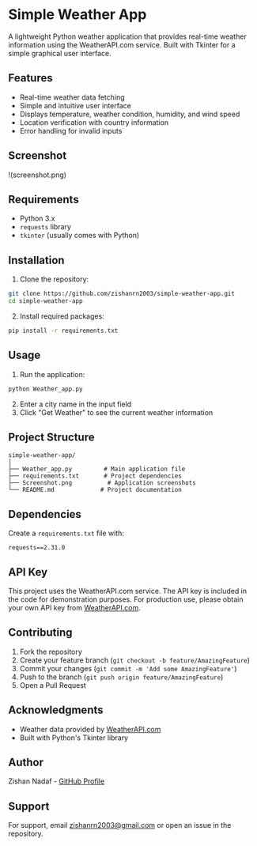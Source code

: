 # Simple Weather App

A lightweight Python weather application that provides real-time weather information using the WeatherAPI.com service. Built with Tkinter for a simple graphical user interface.

## Features

- Real-time weather data fetching
- Simple and intuitive user interface
- Displays temperature, weather condition, humidity, and wind speed
- Location verification with country information
- Error handling for invalid inputs

## Screenshot

!(screenshot.png)

## Requirements

- Python 3.x
- `requests` library
- `tkinter` (usually comes with Python)

## Installation

1. Clone the repository:
```bash
git clone https://github.com/zishanrn2003/simple-weather-app.git
cd simple-weather-app
```

2. Install required packages:
```bash
pip install -r requirements.txt
```

## Usage

1. Run the application:
```bash
python Weather_app.py
```

2. Enter a city name in the input field
3. Click "Get Weather" to see the current weather information

## Project Structure

```
simple-weather-app/
│
├── Weather_app.py         # Main application file
├── requirements.txt       # Project dependencies
├── Screenshot.png          # Application screenshots
└── README.md             # Project documentation
```

## Dependencies

Create a `requirements.txt` file with:
```
requests==2.31.0
```

## API Key

This project uses the WeatherAPI.com service. The API key is included in the code for demonstration purposes. For production use, please obtain your own API key from [WeatherAPI.com](https://www.weatherapi.com/signup.aspx).

## Contributing

1. Fork the repository
2. Create your feature branch (`git checkout -b feature/AmazingFeature`)
3. Commit your changes (`git commit -m 'Add some AmazingFeature'`)
4. Push to the branch (`git push origin feature/AmazingFeature`)
5. Open a Pull Request

## Acknowledgments

- Weather data provided by [WeatherAPI.com](https://www.weatherapi.com/)
- Built with Python's Tkinter library

## Author

Zishan Nadaf - [GitHub Profile](https://github.com/zishanrn2003)

## Support

For support, email zishanrn2003@gmail.com or open an issue in the repository.
